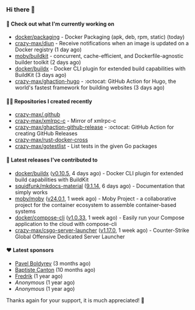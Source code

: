 ### Hi there 👋

#### 👷 Check out what I'm currently working on

- [docker/packaging](https://github.com/docker/packaging) - Docker Packaging (apk, deb, rpm, static) (today)
- [crazy-max/diun](https://github.com/crazy-max/diun) - Receive notifications when an image is updated on a Docker registry (1 day ago)
- [moby/buildkit](https://github.com/moby/buildkit) - concurrent, cache-efficient, and Dockerfile-agnostic builder toolkit (2 days ago)
- [docker/buildx](https://github.com/docker/buildx) - Docker CLI plugin for extended build capabilities with BuildKit (3 days ago)
- [crazy-max/ghaction-hugo](https://github.com/crazy-max/ghaction-hugo) - :octocat: GitHub Action for Hugo, the world&#39;s fastest framework for building websites (3 days ago)

#### 👨‍💻 Repositories I created recently

- [crazy-max/.github](https://github.com/crazy-max/.github)
- [crazy-max/xmlrpc-c](https://github.com/crazy-max/xmlrpc-c) - Mirror of xmlrpc-c
- [crazy-max/ghaction-github-release](https://github.com/crazy-max/ghaction-github-release) - :octocat: GitHub Action for creating GitHub Releases
- [crazy-max/rust-docker-cross](https://github.com/crazy-max/rust-docker-cross)
- [crazy-max/gotestlist](https://github.com/crazy-max/gotestlist) - List tests in the given Go packages

#### 🚀 Latest releases I've contributed to

- [docker/buildx](https://github.com/docker/buildx) ([v0.10.5](https://github.com/docker/buildx/releases/tag/v0.10.5), 4 days ago) - Docker CLI plugin for extended build capabilities with BuildKit
- [squidfunk/mkdocs-material](https://github.com/squidfunk/mkdocs-material) ([9.1.14](https://github.com/squidfunk/mkdocs-material/releases/tag/9.1.14), 6 days ago) - Documentation that simply works
- [moby/moby](https://github.com/moby/moby) ([v24.0.1](https://github.com/moby/moby/releases/tag/v24.0.1), 1 week ago) - Moby Project - a collaborative project for the container ecosystem to assemble container-based systems
- [docker/compose-cli](https://github.com/docker/compose-cli) ([v1.0.33](https://github.com/docker/compose-cli/releases/tag/v1.0.33), 1 week ago) - Easily run your Compose application to the cloud with compose-cli
- [crazy-max/csgo-server-launcher](https://github.com/crazy-max/csgo-server-launcher) ([v1.17.0](https://github.com/crazy-max/csgo-server-launcher/releases/tag/v1.17.0), 1 week ago) - Counter-Strike Global Offensive Dedicated Server Launcher

#### ❤️ Latest sponsors
- [Pavel Boldyrev](https://github.com/bpg) (3 months ago)
- [Baptiste Canton](https://github.com/batmac) (10 months ago)
- [Fredrik](https://github.com/fredrikscode) (1 year ago)
- _Anonymous_ (1 year ago)
- _Anonymous_ (1 year ago)

Thanks again for your support, it is much appreciated! 🙏
